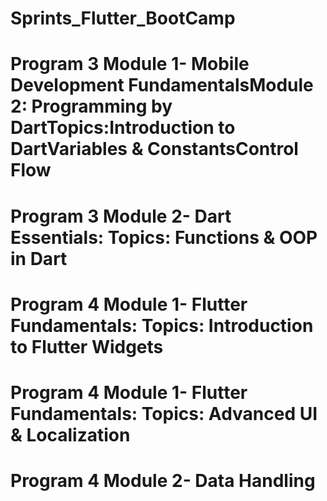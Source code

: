 # Sprints_Flutter_BootCamp
# Program 3 Module 1- Mobile Development FundamentalsModule 2: Programming by DartTopics:Introduction to DartVariables & ConstantsControl Flow
# Program 3 Module 2- Dart Essentials: Topics: Functions & OOP in Dart
# Program 4 Module 1- Flutter Fundamentals: Topics: Introduction to Flutter Widgets
# Program 4 Module 1- Flutter Fundamentals: Topics: Advanced UI & Localization
# Program 4 Module 2- Data Handling
